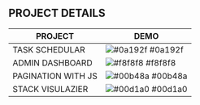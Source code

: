 ## PROJECT DETAILS

| PROJECT             | DEMO                                                                |
| ----------------- | ------------------------------------------------------------------ |
| TASK SCHEDULAR  | ![#0a192f](https://via.placeholder.com/10/0a192f?text=+) #0a192f |
| ADMIN DASHBOARD | ![#f8f8f8](https://via.placeholder.com/10/f8f8f8?text=+) #f8f8f8 |
| PAGINATION WITH JS | ![#00b48a](https://via.placeholder.com/10/00b48a?text=+) #00b48a |
| STACK VISULAZIER | ![#00d1a0](https://via.placeholder.com/10/00b48a?text=+) #00d1a0 |

